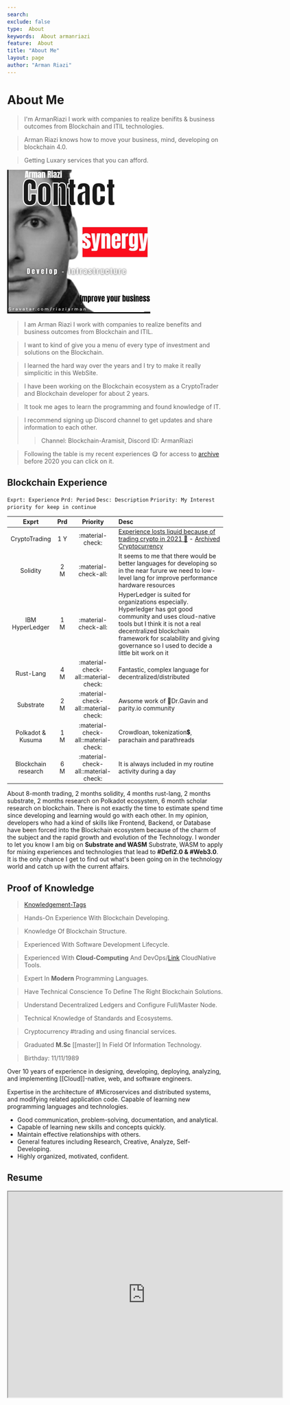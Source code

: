 ```yaml
---
search:
exclude: false
type:  About
keywords:  About armanriazi
feature:  About 
title: "About Me"
layout: page
author: "Arman Riazi"
---
```


# About Me
> I'm ArmanRiazi I work with companies to realize benifits & business outcomes from Blockchain and ITIL technologies.

> Arman Riazi knows how to move your business, mind, developing on blockchain 4.0.

> Getting Luxary services that you can afford.

<!--<iframe src="https://drive.google.com/file/d/1g8he91nt_O4yo2feBwK2fD--sB3T-rVn/preview" width="720" height="420" allow="autoplay" loading="lazy" allowfullscreen="false"  style="border:1px solid black;" marginheight="0px" marginwidth="0px" scrolling="false" allow-downloads="false"></iframe>-->

![Image title](assets/attachments/me.png)

> I am Arman Riazi I work with companies to realize benefits and business outcomes from Blockchain and ITIL.

> I want to kind of give you a menu of every type of investment and solutions on the Blockchain.
 
> I learned  the hard way over the years and I try to make it really simplicitic in this WebSite.

> I have been working on the Blockchain ecosystem as a CryptoTrader and Blockchain developer for about 2 years.

> It took me ages to learn the programming and found knowledge of IT.

> I recommend signing up Discord channel to get updates and share information to each other.
> > Channel: Blockchain-Aramisit, Discord ID: ArmanRiazi

> Following the table is my recent experiences 😋 for access to [archive](public/archive/archive-until-2016.md) before 2020 you can click on it.

## Blockchain Experience

``` Exprt: Experience ```
``` Prd: Period ```
``` Desc: Description ```
``` Priority: My Interest priority for keep in continue ```

| Exprt | Prd  |  Priority | Desc
|:----------:|:-------------:|:---------------:|:---------------|
| CryptoTrading | 1 Y  |  :material-check:      |  [Experience losts liquid because of trading crypto in 2021 🤕](public/mynotes/exp-2021cryprotrading.md) - [Archived Cryptocurrency](public/archive/trading-archive-2021.md) |
|    Solidity  | 2 M         |    :material-check-all:   | It seems to me that there would be better languages for developing so in the near furure we need to low-level lang for improve performance hardware resources |
| IBM HyperLedger       |      1 M        |        :material-check-all:          |  HyperLedger is suited for organizations especially. Hyperledger has got good community and uses cloud-native tools but I think it is not a real decentralized blockchain framework for scalability and giving governance so I used to decide a little bit work on it           |
| Rust-Lang      | 4 M       |  :material-check-all::material-check:        |      Fantastic, complex language for decentralized/distributed     |
| Substrate     |  2 M           |       :material-check-all::material-check:          |        Awsome work of 🙏Dr.Gavin and parity.io community        |
| Polkadot & Kusuma        |      1 M     |        :material-check-all::material-check:          |       Crowdloan, tokenization💲, parachain and parathreads         |
| Blockchain research       |      6 M        |        :material-check-all::material-check:          |        It is always included in my routine activity during a day        |

About 8-month trading, 2 months solidity, 4 months rust-lang, 2 months substrate, 2 months research on Polkadot ecosystem, 6 month scholar research on blockchain. There is not exactly the time to estimate spend time since developing and learning would go with each other. In my opinion, developers who had a kind of skills like Frontend, Backend, or Database have been forced into the Blockchain ecosystem because of the charm of the subject and the rapid growth and evolution of the Technology. I wonder to let you know I am big on **Substrate and WASM** Substrate, WASM to apply for mixing experiences and technologies that lead to **#Defi2.0 & #Web3.0**. It is the only chance I get to find out what's been going on in the technology world and catch up with the current affairs.

## Proof of Knowledge
 
> [Knowledgement-Tags](tags.md)

 > Hands-On Experience With Blockchain Developing.

 > Knowledge Of Blockchain Structure.

 > Experienced With Software Development Lifecycle. 

 > Experienced With **Cloud-Computing** And DevOps/[Link](public/devops/Devops.md) CloudNative Tools. 

 > Expert In **Modern** Programming Languages.

 > Have Technical Conscience To Define The Right Blockchain Solutions. 

 > Understand Decentralized Ledgers and Configure Full/Master Node. 

 > Technical Knowledge of Standards and Ecosystems. 

 > Cryptocurrency #trading and using financial services. 

 > Graduated **M.Sc** [[master]] In Field Of Information Technology. 

 > Birthday: 11/11/1989

 Over 10 years of experience in designing, developing, deploying, analyzing, and implementing [[Cloud]]-native, web, and software engineers. 
 
 Expertise in the architecture of #Microservices and distributed systems, and modifying related application code. Capable of learning new programming languages and technologies. 

 * Good communication, problem-solving, documentation, and analytical. 
 * Capable of learning new skills and concepts quickly. 
 * Maintain effective relationships with others. 
 * General features including Research, Creative, Analyze, Self-Developing. 
 * Highly organized, motivated, confident.
## Resume
 
<iframe src="https://drive.google.com/file/d/1OFAWs46pYsdmxW33v2qAFugY1mTdzyTk/preview" width="640" height="480" allow="autoplay"></iframe>